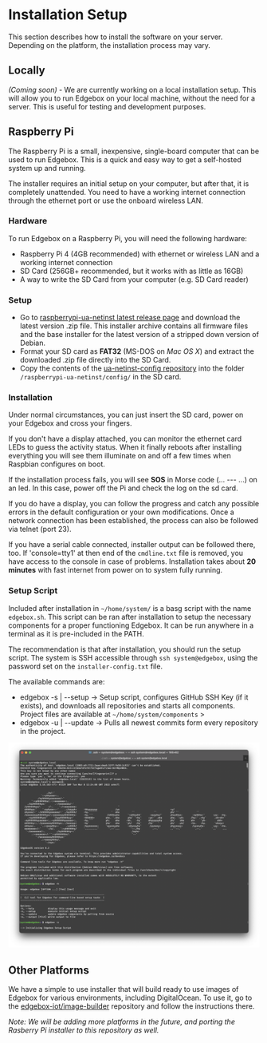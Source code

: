 # Installation Setup

This section describes how to install the software on your server. Depending on the platform, the installation process may vary.

## Locally

_(Coming soon)_ - We are currently working on a local installation setup. This will allow you to run Edgebox on your local machine, without the need for a server. This is useful for testing and development purposes.

## Raspberry Pi

The Raspberry Pi is a small, inexpensive, single-board computer that can be used to run Edgebox. This is a quick and easy way to get a self-hosted system up and running.

The installer requires an initial setup on your computer, but after that, it is completely unattended. You need to have a working internet connection through the ethernet port or use the onboard wireless LAN.

### Hardware

To run Edgebox on a Raspberry Pi, you will need the following hardware:

- Raspberry Pi 4 (4GB recommended) with ethernet or wireless LAN and a working internet connection
- SD Card (256GB+ recommended, but it works with as little as 16GB)
- A way to write the SD Card from your computer (e.g. SD Card reader)

### Setup

- Go to [raspberrypi-ua-netinst latest release page](https://github.com/edgebox-iot/raspberrypi-ua-netinst/releases/latest) and download the latest version .zip file. This installer archive contains all firmware files and the base installer for the latest version of a stripped down version of Debian.
- Format your SD card as **FAT32** (MS-DOS on _Mac OS X_) and extract the downloaded .zip file  directly into the SD Card.
- Copy the contents of the [ua-netinst-config repository](https://github.com/edgebox-iot/ua-netinst-config) into the folder `/raspberrypi-ua-netinst/config/` in the SD card.

### Installation

Under normal circumstances, you can just insert the SD card, power on your Edgebox and cross your fingers.

If you don't have a display attached, you can monitor the ethernet card LEDs to guess the activity status. When it finally reboots after installing everything you will see them illuminate on and off a few times when Raspbian configures on boot.

If the installation process fails, you will see **SOS** in Morse code (... --- ...) on an led.  In this case, power off the Pi and check the log on the sd card.

If you do have a display, you can follow the progress and catch any possible errors in the default configuration or your own modifications. Once a network connection has been established, the process can also be followed via telnet (port 23).

If you have a serial cable connected, installer output can be followed there, too. If 'console=tty1' at then end of the `cmdline.txt` file is removed, you have access to the console in case of problems. Installation takes about **20 minutes** with fast internet from power on to system fully running.

### Setup Script

Included after installation in `~/home/system/` is a basg script with the name `edgebox.sh`. This script can be ran after installation to setup the necessary components for a proper functioning Edgebox. It can be run anywhere in a terminal as it is pre-included in the PATH.

The recommendation is that after installation, you should run the setup script. The system is SSH accessible through `ssh system@edgebox`, using the password set on the `installer-config.txt` file.

The available commands are:

 - edgebox -s | --setup -> Setup script, configures GitHub SSH Key (if it exists), and downloads all repositories and starts all components. Project files are available at `~/home/system/components` >
 - edgebox -u | --update -> Pulls all newest commits form every repository in the project.

![alt text](../assets/images/post-install-ssh-access.png)

## Other Platforms

We have a simple to use installer that will build ready to use images of Edgebox for various environments, including DigitalOcean.
To use it, go to the [edgebox-iot/image-builder](https://github.com/edgebox-iot/image-builder) repository and follow the instructions there.

_Note: We will be adding more platforms in the future, and porting the Rasberry Pi installer to this repository as well._